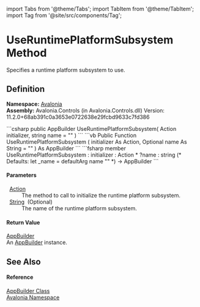 import Tabs from '@theme/Tabs'; 
import TabItem from '@theme/TabItem'; 
import Tag from '@site/src/components/Tag'; 

# UseRuntimePlatformSubsystem Method


Specifies a runtime platform subsystem to use.



## Definition
**Namespace:** <a href="N_Avalonia">Avalonia</a>  
**Assembly:** Avalonia.Controls (in Avalonia.Controls.dll) Version: 11.2.0+68ab391c0a3653e0722638e29fcbd9633c7fd386

<Tabs groupId="api-code-preview">
<TabItem value="csharp" label="C#">
```csharp
public AppBuilder UseRuntimePlatformSubsystem(
	Action initializer,
	string name = ""
)
```
</TabItem>
<TabItem value="vb" label="VB">
```vb
Public Function UseRuntimePlatformSubsystem ( 
	initializer As Action,
	Optional name As String = ""
) As AppBuilder
```
</TabItem>
<TabItem value="fsharp" label="F#">
```fsharp
member UseRuntimePlatformSubsystem : 
        initializer : Action * 
        ?name : string 
(* Defaults:
        let _name = defaultArg name ""
*)
-> AppBuilder 
```
</TabItem>
</Tabs>



#### Parameters
<dl><dt>  <a href="https://learn.microsoft.com/dotnet/api/system.action" target="_blank" rel="noopener noreferrer">Action</a></dt><dd>The method to call to initialize the runtime platform subsystem.</dd><dt>  <a href="https://learn.microsoft.com/dotnet/api/system.string" target="_blank" rel="noopener noreferrer">String</a>  (Optional)</dt><dd>The name of the runtime platform subsystem.</dd></dl>

#### Return Value
<a href="T_Avalonia_AppBuilder">AppBuilder</a>  
An <a href="T_Avalonia_AppBuilder">AppBuilder</a> instance.

## See Also


#### Reference
<a href="T_Avalonia_AppBuilder">AppBuilder Class</a>  
<a href="N_Avalonia">Avalonia Namespace</a>  
